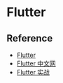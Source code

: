 # Flutter

## Reference

- [Flutter](https://github.com/flutter/flutter)
- [Flutter 中文网](https://flutterchina.club/)
- [Flutter 实战](https://github.com/flutterchina/flutter_in_action_2nd)